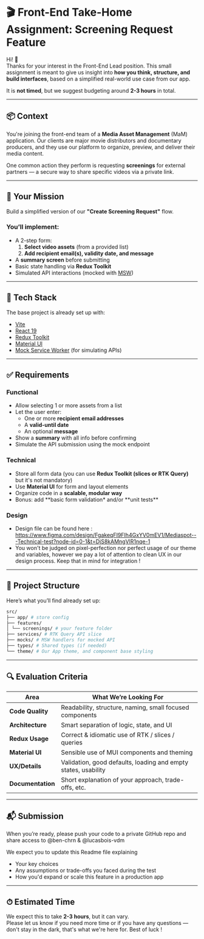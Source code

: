 # 🎬 Front-End Take-Home Assignment: Screening Request Feature

Hi! 👋  
Thanks for your interest in the Front-End Lead position. This small assignment is meant to give us insight into **how you think, structure, and build interfaces**, based on a simplified real-world use case from our app.

It is **not timed**, but we suggest budgeting around **2-3 hours** in total.

---

## 📦 Context

You're joining the front-end team of a **Media Asset Management** (MaM) application. Our clients are major movie distributors and documentary producers, and they use our platform to organize, preview, and deliver their media content.

One common action they perform is requesting **screenings** for external partners — a secure way to share specific videos via a private link.

---

## 🎯 Your Mission

Build a simplified version of our **"Create Screening Request"** flow.

### You’ll implement:

- A 2-step form:
  1. **Select video assets** (from a provided list)
  2. **Add recipient email(s), validity date, and message**
- A **summary screen** before submitting
- Basic state handling via **Redux Toolkit**
- Simulated API interactions (mocked with [MSW](https://mswjs.io/))

---

## 🧰 Tech Stack

The base project is already set up with:

- [Vite](https://vitejs.dev/)
- [React 19](https://react.dev/)
- [Redux Toolkit](https://redux-toolkit.js.org/)
- [Material UI](https://mui.com/)
- [Mock Service Worker](https://mswjs.io/) (for simulating APIs)

---

## ✅ Requirements

### Functional

- Allow selecting 1 or more assets from a list
- Let the user enter:
  - One or more **recipient email addresses**
  - A **valid-until date**
  - An optional **message**
- Show a **summary** with all info before confirming
- Simulate the API submission using the mock endpoint

### Technical

- Store all form data (you can use **Redux Toolkit (slices or RTK Query)** but it's not mandatory)
- Use **Material UI** for form and layout elements
- Organize code in a **scalable, modular way**
- Bonus: add **basic form validation\* and/or **unit tests\*\*

### Design

- Design file can be found here : https://www.figma.com/design/FgakeqFI9FIh4GxYV0mEV1/Mediaspot---Technical-test?node-id=0-1&t=DjS8kAMngVlR1nqe-1
- You won't be judged on pixel-perfection nor perfect usage of our theme and variables, however we pay a lot of attention to clean UX in our design process. Keep that in mind for integration !

---

## 📁 Project Structure

Here’s what you’ll find already set up:

```bash
src/
├── app/ # store config
├── features/
│ └── screenings/ # your feature folder
├── services/ # RTK Query API slice
├── mocks/ # MSW handlers for mocked API
├── types/ # Shared types (if needed)
└── theme/ # Our App theme, and component base styling
```

---

## 🔍 Evaluation Criteria

| Area              | What We’re Looking For                                         |
| ----------------- | -------------------------------------------------------------- |
| **Code Quality**  | Readability, structure, naming, small focused components       |
| **Architecture**  | Smart separation of logic, state, and UI                       |
| **Redux Usage**   | Correct & idiomatic use of RTK / slices / queries              |
| **Material UI**   | Sensible use of MUI components and theming                     |
| **UX/Details**    | Validation, good defaults, loading and empty states, usability |
| **Documentation** | Short explanation of your approach, trade-offs, etc.           |

---

## 📬 Submission

When you’re ready, please push your code to a private GitHub repo and share access to @ben-chrn & @lucasbois-vdm

We expect you to update this Readme file explaining

- Your key choices
- Any assumptions or trade-offs you faced during the test
- How you'd expand or scale this feature in a production app

---

## ⏱ Estimated Time

We expect this to take **2-3 hours**, but it can vary.  
Please let us know if you need more time or if you have any questions — don't stay in the dark, that's what we're here for.
Best of luck !
